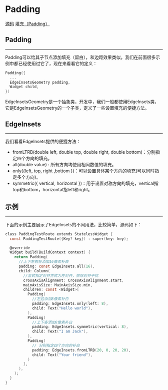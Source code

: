 # Padding

[源码](https://gitee.com/learnany/flutter/blob/master/lib/padding2.dart) [填充（Padding）](https://book.flutterchina.club/chapter5/padding.html#_5-1-1-padding)

## Padding
---
Padding可以给其子节点添加填充（留白），和边距效果类似。我们在前面很多示例中都已经使用过它了，现在来看看它的定义：
```c
Padding({
  ...
  EdgeInsetsGeometry padding,
  Widget child,
})
```
EdgeInsetsGeometry是一个抽象类，开发中，我们一般都使用EdgeInsets类，它是EdgeInsetsGeometry的一个子类，定义了一些设置填充的便捷方法。

## EdgeInsets
---
我们看看EdgeInsets提供的便捷方法：
* fromLTRB(double left, double top, double right, double bottom)：分别指定四个方向的填充。
* all(double value) : 所有方向均使用相同数值的填充。
* only({left, top, right ,bottom })：可以设置具体某个方向的填充(可以同时指定多个方向)。
* symmetric({ vertical, horizontal })：用于设置对称方向的填充，vertical指top和bottom，horizontal指left和right。

## 示例
---
下面的示例主要展示了EdgeInsets的不同用法，比较简单，源码如下：
```c
class PaddingTestRoute extends StatelessWidget {
  const PaddingTestRoute({Key? key}) : super(key: key);

  @override
  Widget build(BuildContext context) {
    return Padding(
      //上下左右各添加16像素补白
      padding: const EdgeInsets.all(16),
      child: Column(
        //显式指定对齐方式为左对齐，排除对齐干扰
        crossAxisAlignment: CrossAxisAlignment.start,
        mainAxisSize: MainAxisSize.min,
        children: const <Widget>[
          Padding(
            //左边添加8像素补白
            padding: EdgeInsets.only(left: 8),
            child: Text("Hello world"),
          ),
          Padding(
            //上下各添加8像素补白
            padding: EdgeInsets.symmetric(vertical: 8),
            child: Text("I am Jack"),
          ),
          Padding(
            // 分别指定四个方向的补白
            padding: EdgeInsets.fromLTRB(20, 0, 20, 20),
            child: Text("Your friend"),
          )
        ],
      ),
    );
  }
}
```
